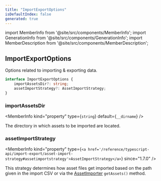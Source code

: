 ```yaml
---
title: "ImportExportOptions"
isDefaultIndex: false
generated: true
---
```

<!-- This file was generated from the Vendure source. Do not modify. Instead, re-run the "docs:build" script -->
import MemberInfo from '@site/src/components/MemberInfo';
import GenerationInfo from '@site/src/components/GenerationInfo';
import MemberDescription from '@site/src/components/MemberDescription';


## ImportExportOptions

<GenerationInfo sourceFile="packages/core/src/config/vendure-config.ts" sourceLine="914" packageName="@vendure/core" />

Options related to importing & exporting data.

```ts title="Signature"
interface ImportExportOptions {
    importAssetsDir?: string;
    assetImportStrategy?: AssetImportStrategy;
}
```

<div className="members-wrapper">

### importAssetsDir

<MemberInfo kind="property" type={`string`} default={`__dirname`}   />

The directory in which assets to be imported are located.
### assetImportStrategy

<MemberInfo kind="property" type={`<a href='/reference/typescript-api/import-export/asset-import-strategy#assetimportstrategy'>AssetImportStrategy</a>`}  since="1.7.0"  />

This strategy determines how asset files get imported based on the path given in the
import CSV or via the <a href='/reference/typescript-api/import-export/asset-importer#assetimporter'>AssetImporter</a> `getAssets()` method.


</div>
